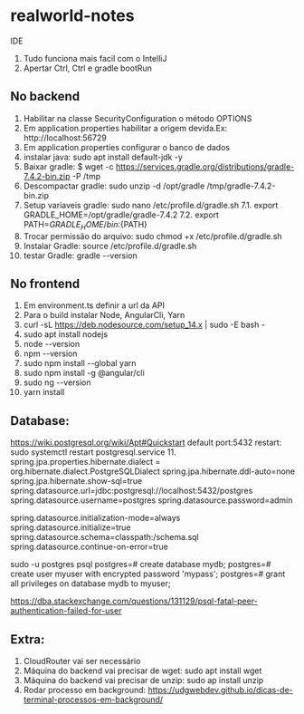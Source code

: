 # realworld-notes

IDE
1. Tudo funciona mais facil com o IntelliJ
2. Apertar Ctrl, Ctrl e gradle bootRun

## No backend
1. Habilitar na classe SecurityConfiguration o método OPTIONS
2. Em application.properties habilitar a origem devida.Ex: http://localhost:56729
3. Em application.properties configurar o banco de dados
4. instalar java: sudo apt install default-jdk -y
5. Baixar gradle: $ wget -c https://services.gradle.org/distributions/gradle-7.4.2-bin.zip -P /tmp
6. Descompactar gradle: sudo unzip -d /opt/gradle /tmp/gradle-7.4.2-bin.zip
7. Setup variaveis gradle: sudo nano /etc/profile.d/gradle.sh
7.1. export GRADLE_HOME=/opt/gradle/gradle-7.4.2
7.2. export PATH=${GRADLE_HOME}/bin:${PATH}
8. Trocar permissão do arquivo: sudo chmod +x /etc/profile.d/gradle.sh
9. Instalar Gradle: source /etc/profile.d/gradle.sh
10. testar Gradle: gradle --version




## No frontend
1. Em environment.ts definir a url da API
2. Para o build instalar Node, AngularCli, Yarn
3. curl -sL https://deb.nodesource.com/setup_14.x | sudo -E bash -
4. sudo apt install nodejs
5. node --version
6. npm --version
7. sudo npm install --global yarn
8. sudo npm install -g @angular/cli
9. sudo ng --version
10. yarn install



## Database:

https://wiki.postgresql.org/wiki/Apt#Quickstart
default port:5432
restart: sudo systemctl restart postgresql.service
11. spring.jpa.properties.hibernate.dialect = org.hibernate.dialect.PostgreSQLDialect
spring.jpa.hibernate.ddl-auto=none
spring.jpa.hibernate.show-sql=true
spring.datasource.url=jdbc:postgresql://localhost:5432/postgres
spring.datasource.username=postgres
spring.datasource.password=admin


spring.datasource.initialization-mode=always
spring.datasource.initialize=true
spring.datasource.schema=classpath:/schema.sql
spring.datasource.continue-on-error=true

sudo -u postgres psql
postgres=# create database mydb;
postgres=# create user myuser with encrypted password 'mypass';
postgres=# grant all privileges on database mydb to myuser;

https://dba.stackexchange.com/questions/131129/psql-fatal-peer-authentication-failed-for-user

## Extra: 
1. CloudRouter vai ser necessário
2. Máquina do backend vai precisar de wget: sudo apt install wget
3. Máquina do backend vai precisar de unzip: sudo ap install unzip
4. Rodar processo em background: https://udgwebdev.github.io/dicas-de-terminal-processos-em-background/
